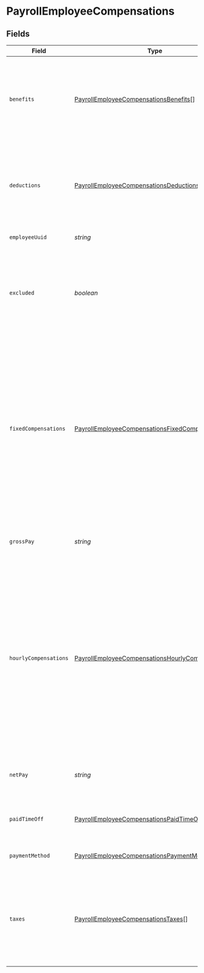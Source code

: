 # PayrollEmployeeCompensations


## Fields

| Field                                                                                                                                                                                                                                                                                                              | Type                                                                                                                                                                                                                                                                                                               | Required                                                                                                                                                                                                                                                                                                           | Description                                                                                                                                                                                                                                                                                                        |
| ------------------------------------------------------------------------------------------------------------------------------------------------------------------------------------------------------------------------------------------------------------------------------------------------------------------ | ------------------------------------------------------------------------------------------------------------------------------------------------------------------------------------------------------------------------------------------------------------------------------------------------------------------ | ------------------------------------------------------------------------------------------------------------------------------------------------------------------------------------------------------------------------------------------------------------------------------------------------------------------ | ------------------------------------------------------------------------------------------------------------------------------------------------------------------------------------------------------------------------------------------------------------------------------------------------------------------ |
| `benefits`                                                                                                                                                                                                                                                                                                         | [PayrollEmployeeCompensationsBenefits](../../models/shared/payrollemployeecompensationsbenefits.md)[]                                                                                                                                                                                                              | :heavy_minus_sign:                                                                                                                                                                                                                                                                                                 | An array of employee benefits for the pay period. Benefits are only included for processed payroll when the include parameter is present.                                                                                                                                                                          |
| `deductions`                                                                                                                                                                                                                                                                                                       | [PayrollEmployeeCompensationsDeductions](../../models/shared/payrollemployeecompensationsdeductions.md)[]                                                                                                                                                                                                          | :heavy_minus_sign:                                                                                                                                                                                                                                                                                                 | An array of employee deductions for the pay period. Deductions are only included for processed payroll when the include parameter is present.                                                                                                                                                                      |
| `employeeUuid`                                                                                                                                                                                                                                                                                                     | *string*                                                                                                                                                                                                                                                                                                           | :heavy_minus_sign:                                                                                                                                                                                                                                                                                                 | The UUID of the employee.                                                                                                                                                                                                                                                                                          |
| `excluded`                                                                                                                                                                                                                                                                                                         | *boolean*                                                                                                                                                                                                                                                                                                          | :heavy_minus_sign:                                                                                                                                                                                                                                                                                                 | This employee will be excluded from payroll calculation and will not be paid for the payroll. Cancelling a payroll would reset all employees' excluded back to false.                                                                                                                                              |
| `fixedCompensations`                                                                                                                                                                                                                                                                                               | [PayrollEmployeeCompensationsFixedCompensations](../../models/shared/payrollemployeecompensationsfixedcompensations.md)[]                                                                                                                                                                                          | :heavy_minus_sign:                                                                                                                                                                                                                                                                                                 | An array of fixed compensations for the employee. Fixed compensations include tips, bonuses, and one time reimbursements. If this payroll has been processed, only fixed compensations with a value greater than 0.00 are returned. For an unprocessed payroll, all active fixed compensations are returned.       |
| `grossPay`                                                                                                                                                                                                                                                                                                         | *string*                                                                                                                                                                                                                                                                                                           | :heavy_minus_sign:                                                                                                                                                                                                                                                                                                 | The employee's gross pay. This value is only available for processed payrolls.                                                                                                                                                                                                                                     |
| `hourlyCompensations`                                                                                                                                                                                                                                                                                              | [PayrollEmployeeCompensationsHourlyCompensations](../../models/shared/payrollemployeecompensationshourlycompensations.md)[]                                                                                                                                                                                        | :heavy_minus_sign:                                                                                                                                                                                                                                                                                                 | An array of hourly compensations for the employee. Hourly compensations include regular, overtime, and double overtime hours. If this payroll has been processed, only hourly compensations with a value greater than 0.00 are returned. For an unprocessed payroll, all active hourly compensations are returned. |
| `netPay`                                                                                                                                                                                                                                                                                                           | *string*                                                                                                                                                                                                                                                                                                           | :heavy_minus_sign:                                                                                                                                                                                                                                                                                                 | The employee's net pay. This value is only available for processed payrolls.                                                                                                                                                                                                                                       |
| `paidTimeOff`                                                                                                                                                                                                                                                                                                      | [PayrollEmployeeCompensationsPaidTimeOff](../../models/shared/payrollemployeecompensationspaidtimeoff.md)[]                                                                                                                                                                                                        | :heavy_minus_sign:                                                                                                                                                                                                                                                                                                 | An array of all paid time off the employee is eligible for this pay period.                                                                                                                                                                                                                                        |
| `paymentMethod`                                                                                                                                                                                                                                                                                                    | [PayrollEmployeeCompensationsPaymentMethod](../../models/shared/payrollemployeecompensationspaymentmethod.md)                                                                                                                                                                                                      | :heavy_minus_sign:                                                                                                                                                                                                                                                                                                 | The employee's compensation payment method.                                                                                                                                                                                                                                                                        |
| `taxes`                                                                                                                                                                                                                                                                                                            | [PayrollEmployeeCompensationsTaxes](../../models/shared/payrollemployeecompensationstaxes.md)[]                                                                                                                                                                                                                    | :heavy_minus_sign:                                                                                                                                                                                                                                                                                                 | An array of employer and employee taxes for the pay period. Taxes are only included for processed payroll when the include parameter is present.                                                                                                                                                                   |